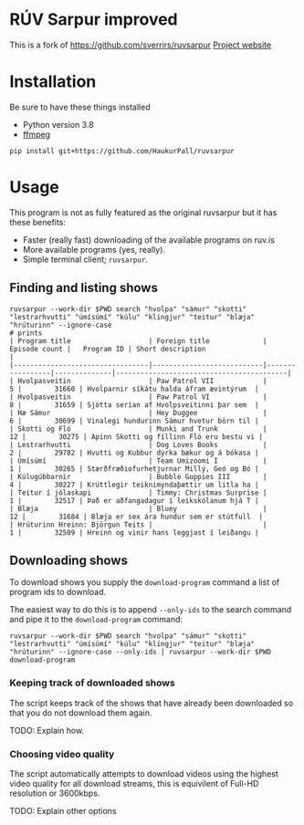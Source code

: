 # RÚV Sarpur improved

This is a fork of https://github.com/sverrirs/ruvsarpur [Project website](https://sverrirs.github.io/ruvsarpur/)

# Installation

Be sure to have these things installed

- Python version 3.8
- [ffmpeg](https://www.ffmpeg.org/download.html)

```
pip install git+https://github.com/HaukurPall/ruvsarpur
```

# Usage

This program is not as fully featured as the original ruvsarpur but it has these benefits:

- Faster (really fast) downloading of the available programs on ruv.is
- More available programs (yes, really).
- Simple terminal client; `ruvsarpur`.

## Finding and listing shows

```
ruvsarpur --work-dir $PWD search "hvolpa" "sámur" "skotti" "lestrarhvutti" "úmísúmí" "kúlu" "klingjur" "teitur" "blæja" "hrúturinn" --ignore-case
# prints
| Program title                   | Foreign title             |   Episode count |   Program ID | Short description                        |
|---------------------------------|---------------------------|-----------------|--------------|------------------------------------------|
| Hvolpasveitin                   | Paw Patrol VII            |               5 |        31660 | Hvolparnir síkátu halda áfram ævintýrum  |
| Hvolpasveitin                   | Paw Patrol VI             |               8 |        31659 | Sjötta serían af Hvolpsveitinni þar sem  |
| Hæ Sámur                        | Hey Duggee                |               6 |        30699 | Vinalegi hundurinn Sámur hvetur börn til |
| Skotti og Fló                   | Munki and Trunk           |              12 |        30275 | Apinn Skotti og fíllinn Fló eru bestu vi |
| Lestrarhvutti                   | Dog Loves Books           |               2 |        29782 | Hvutti og Kubbur dýrka bækur og á bókasa |
| Úmísúmí                         | Team Umizoomi I           |               1 |        30265 | Stærðfræðiofurhetjurnar Millý, Geó og Bó |
| Kúlugúbbarnir                   | Bubble Guppies III        |               4 |        30227 | Krúttlegir teiknimyndaþættir um litla ha |
| Teitur í jólaskapi              | Timmy: Christmas Surprise |               1 |        32517 | Það er aðfangadagur í leikskólanum hjá T |
| Blæja                           | Bluey                     |              12 |        31684 | Blæja er sex ára hundur sem er stútfull  |
| Hrúturinn Hreinn: Björgun Teits |                           |               1 |        32509 | Hreinn og vinir hans leggjast í leiðangu |
```

## Downloading shows

To download shows you supply the `download-program` command a list of program ids to download.

The easiest way to do this is to append `--only-ids` to the search command and pipe it to the `download-program` command:

```
ruvsarpur --work-dir $PWD search "hvolpa" "sámur" "skotti" "lestrarhvutti" "úmísúmí" "kúlu" "klingjur" "teitur" "blæja" "hrúturinn" --ignore-case --only-ids | ruvsarpur --work-dir $PWD download-program
```

### Keeping track of downloaded shows

The script keeps track of the shows that have already been downloaded so that you do not download them again.

TODO: Explain how.

### Choosing video quality

The script automatically attempts to download videos using the highest video quality for all download streams, this is equivilent of Full-HD resolution or 3600kbps.

TODO: Explain other options
